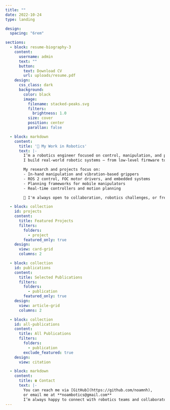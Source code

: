 ```yaml
---
title: ""
date: 2022-10-24
type: landing

design:
  spacing: "6rem"

sections:
  - block: resume-biography-3
    content:
      username: admin
      text: ""
      button:
        text: Download CV
        url: uploads/resume.pdf
    design:
      css_class: dark
      background:
        color: black
        image:
          filename: stacked-peaks.svg
          filters:
            brightness: 1.0
          size: cover
          position: center
          parallax: false

  - block: markdown
    content:
      title: '🤖 My Work in Robotics'
      text: |-
        I’m a robotics engineer focused on control, manipulation, and planning.  
        I build real-world robotic systems — from low-level firmware to ROS 2 task execution pipelines.

        My research and projects focus on:
        - In-hand manipulation and vibration-based grippers
        - ROS 2 control, FOC motor drivers, and embedded systems
        - Planning frameworks for mobile manipulators
        - Real-time controllers and motion planning

        🚀 I'm always open to collaboration, robotics challenges, or freelance consulting.

  - block: collection
    id: projects
    content:
      title: Featured Projects
      filters:
        folders:
          - project
        featured_only: true
    design:
      view: card-grid
      columns: 2

  - block: collection
    id: publications
    content:
      title: Selected Publications
      filters:
        folders:
          - publication
        featured_only: true
    design:
      view: article-grid
      columns: 2

  - block: collection
    id: all-publications
    content:
      title: All Publications
      filters:
        folders:
          - publication
        exclude_featured: true
    design:
      view: citation

  - block: markdown
    content:
      title: ☎️ Contact
      text: |-
        You can reach me via [GitHub](https://github.com/noamnh),  
        or email me at **noambotics@gmail.com**  
        I’m always happy to connect with robotics teams and collaborators.
---
```

